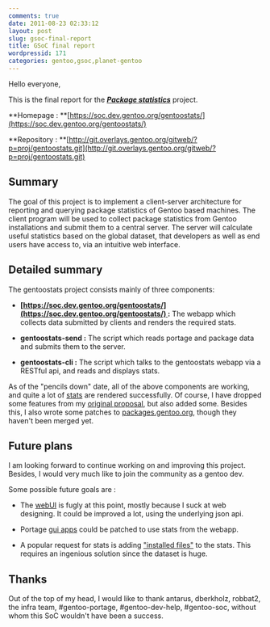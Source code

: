 ```yaml
---
comments: true
date: 2011-08-23 02:33:12
layout: post
slug: gsoc-final-report
title: GSoC final report
wordpressid: 171
categories: gentoo,gsoc,planet-gentoo
---
```


Hello everyone,

This is the final report for the _**[Package statistics](http://www.google-melange.com/gsoc/project/google/gsoc2011/vh4x0r/26001)**_ project.

**Homepage : **[https://soc.dev.gentoo.org/gentoostats/](https://soc.dev.gentoo.org/gentoostats/)

**Repository : **[http://git.overlays.gentoo.org/gitweb/?p=proj/gentoostats.git](http://git.overlays.gentoo.org/gitweb/?p=proj/gentoostats.git)


## Summary


The goal of this project is to implement a client-server architecture for reporting and querying package statistics of Gentoo based machines. The client program will be used to collect package statistics from Gentoo installations and submit them to a central server. The server will calculate useful statistics based on the global dataset, that developers as well as end users have access to, via an intuitive web interface.


## Detailed summary


The gentoostats project consists mainly of three components:



	
* **[https://soc.dev.gentoo.org/gentoostats/](https://soc.dev.gentoo.org/gentoostats/) :** The webapp which collects data submitted by clients and renders the required stats.

	
* **gentoostats-send :** The script which reads portage and package data and submits them to the server.

	
* **gentoostats-cli :** The script which talks to the gentoostats webapp via a RESTful api, and reads and displays stats.


As of the "pencils down" date, all of the above components are working, and quite a lot of [stats](http://vh4x0r.wordpress.com/2011/07/14/gsoc-midterm-report/) are rendered successfully. Of course, I have dropped some features from my [original proposal](http://vh4x0r.wordpress.com/2011/04/08/ideas-for-gsoc-with-gentoo/), but also added some. Besides this, I also wrote some patches to [packages.gentoo.org](http://packages.gentoo.org), though they haven't been merged yet.


## Future plans


I am looking forward to continue working on and improving this project. Besides, I would very much like to join the community as a gentoo dev.

Some possible future goals are :

* The [webUI](https://soc.dev.gentoo.org/gentoostats/) is fugly at this point, mostly because I suck at web designing. It could be improved a lot, using the underlying json api.

* Portage [gui apps](http://learn.clemsonlinux.org/wiki/Gentoo:Portage_in_GUI) could be patched to use stats from the webapp.

* A popular request for stats is adding ["installed files"](http://www.portagefilelist.de/index.php/Main_Page) to the stats. This requires an ingenious solution since the dataset is huge.


## Thanks


Out of the top of my head, I would like to thank antarus, dberkholz, robbat2, the infra team, #gentoo-portage, #gentoo-dev-help, #gentoo-soc, without whom this SoC wouldn't have been a success.

